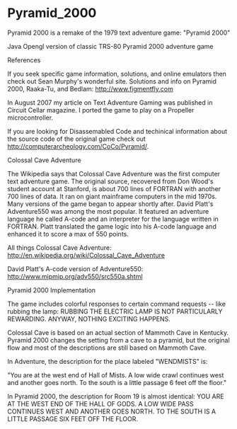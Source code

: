 # Pyramid_2000
Pyramid 2000 is a remake of the 1979 text adventure game: "Pyramid 2000"


Java Opengl version of classic TRS-80 Pyramid 2000 adventure game


References

If you seek specific game information, solutions, and online emulators then check out Sean Murphy's wonderful site.
Solutions and info on Pyramid 2000, Raaka-Tu, and Bedlam:
http://www.figmentfly.com

In August 2007 my article on Text Adventure Gaming was published in Circuit Cellar magazine. I ported the game to play on a Propeller microcontroller. 

If you are looking for Disassemabled Code and techinical information about the source code of the original game check out http://computerarcheology.com/CoCo/Pyramid/.


Colossal Cave Adventure

The Wikipedia says that Colossal Cave Adventure was the first computer text adventure game. The original source, recovered from Don Wood's student account at Stanford, is about 700 lines of FORTRAN with another 700 lines of data. It ran on giant mainframe computers in the mid 1970s. Many versions of the game began to appear shortly after. David Platt's Adventure550 was among the most popular. It featured an adventure language he called A-code and an interpreter for the language written in FORTRAN. Platt translated the game logic into his A-code language and enhanced it to score a max of 550 points.

All things Colossal Cave Adventure: http://en.wikipedia.org/wiki/Colossal_Cave_Adventure

David Platt's A-code version of Adventure550: http://www.mipmip.org/adv550/src550a.shtml 


Pyramid 2000 Implementation

The game includes colorful responses to certain command requests -- like rubbing the lamp:
RUBBING THE ELECTRIC LAMP IS NOT
PARTICULARLY REWARDING. ANYWAY,
NOTHING EXCITING HAPPENS.

Colossal Cave is based on an actual section of Mammoth Cave in Kentucky. Pyramid 2000 changes the setting from a cave to a pyramid, but the original flow and most of the descriptions are still based on Mammoth Cave.

In Adventure, the description for the place labeled "WENDMISTS" is:

"You are at the west end of Hall of Mists. A low wide crawl continues west and another goes north. To the south is a little passage 6 feet off the floor."

In Pyramid 2000, the description for Room 19 is almost identical:
YOU ARE AT THE WEST END OF THE
HALL OF GODS. A LOW WIDE PASS
CONTINUES WEST AND ANOTHER GOES
NORTH. TO THE SOUTH IS A LITTLE
PASSAGE SIX FEET OFF THE FLOOR. 